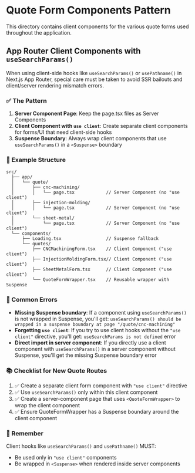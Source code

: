 # Quote Form Components Pattern

This directory contains client components for the various quote forms used throughout the application.

## App Router Client Components with `useSearchParams()`

When using client-side hooks like `useSearchParams()` or `usePathname()` in Next.js App Router, special care must be taken to avoid SSR bailouts and client/server rendering mismatch errors.

### ✅ The Pattern

1. **Server Component Page**: Keep the page.tsx files as Server Components
2. **Client Component with `use client`**: Create separate client components for forms/UI that need client-side hooks
3. **Suspense Boundary**: Always wrap client components that use `useSearchParams()` in a `<Suspense>` boundary

### 📁 Example Structure

```
src/
  ├── app/
  │   └── quote/
  │       ├── cnc-machining/
  │       │   └── page.tsx            // Server Component (no "use client")
  │       ├── injection-molding/
  │       │   └── page.tsx            // Server Component (no "use client") 
  │       └── sheet-metal/
  │           └── page.tsx            // Server Component (no "use client")
  └── components/
      ├── Loading.tsx                 // Suspense fallback
      └── quotes/
          ├── CNCMachiningForm.tsx    // Client Component ("use client")
          ├── InjectionMoldingForm.tsx// Client Component ("use client")
          ├── SheetMetalForm.tsx      // Client Component ("use client")
          └── QuoteFormWrapper.tsx    // Reusable wrapper with Suspense
```

### 🚨 Common Errors

- **Missing Suspense boundary**: If a component using `useSearchParams()` is not wrapped in Suspense, you'll get: `useSearchParams() should be wrapped in a suspense boundary at page "/quote/cnc-machining"`
- **Forgetting `use client`**: If you try to use client hooks without the `"use client"` directive, you'll get: `useSearchParams is not defined` error
- **Direct import in server component**: If you directly use a client component with `useSearchParams()` in a server component without Suspense, you'll get the missing Suspense boundary error

### 📚 Checklist for New Quote Routes

1. ✅ Create a separate client form component with `"use client"` directive
2. ✅ Use `useSearchParams()` only within this client component
3. ✅ Create a server-component page that uses `<QuoteFormWrapper>` to wrap the client component
4. ✅ Ensure QuoteFormWrapper has a Suspense boundary around the client component

### 🧠 Remember

Client hooks like `useSearchParams()` and `usePathname()` MUST:
- Be used only in `"use client"` components 
- Be wrapped in `<Suspense>` when rendered inside server components 